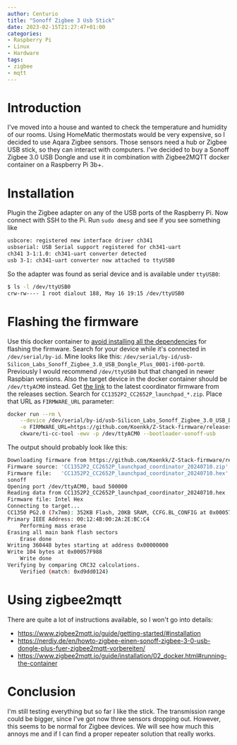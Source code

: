 ```yaml
---
author: Centurio
title: "Sonoff Zigbee 3 Usb Stick"
date: 2023-02-15T21:27:47+01:00
categories:
- Raspberry Pi
- Linux
- Hardware
tags:
- zigbee
- mqtt
---
```

# Introduction
I've moved into a house and wanted to check the temperature and humidity of our rooms. Using HomeMatic thermostats would be very expensive, so I decided to use Aqara Zigbee sensors. Those sensors need a hub or Zigbee USB stick, so they can interact with computers. I've decided to buy a Sonoff Zigbee 3.0 USB Dongle and use it in combination with Zigbee2MQTT docker container on a Raspberry Pi 3b+.

# Installation
Plugin the Zigbee adapter on any of the USB ports of the Raspberry Pi. Now connect with SSH to the Pi. Run `sudo dmesg` and see if you see something like

```bash
usbcore: registered new interface driver ch341
usbserial: USB Serial support registered for ch341-uart
ch341 3-1:1.0: ch341-uart converter detected
usb 3-1: ch341-uart converter now attached to ttyUSB0
```

So the adapter was found as serial device and is available under `ttyUSB0`:

```bash
$ ls -l /dev/ttyUSB0
crw-rw---- 1 root dialout 188, May 16 19:15 /dev/ttyUSB0
```

# Flashing the firmware
Use this docker container to [avoid installing all the dependencies](https://www.zigbee2mqtt.io/guide/adapters/flashing/flashing_via_cc2538-bsl.html) for flashing the firmware. Search for your device while it's connected in `/dev/serial/by-id`. Mine looks like this: `/dev/serial/by-id/usb-Silicon_Labs_Sonoff_Zigbee_3.0_USB_Dongle_Plus_0001-if00-port0`. Previously I would recommend `/dev/ttyUSB0` but that changed in newer Raspbian versions. Also the target device in the docker container should be `/dev/ttyACM0` instead. Get [the link](https://github.com/Koenkk/Z-Stack-firmware/releases) to the latest coordinator firmware from the releases section. Search for `CC1352P2_CC2652P_launchpad_*.zip`. Place that URL as `FIRMWARE_URL` parameter:

```bash
docker run --rm \
    --device /dev/serial/by-id/usb-Silicon_Labs_Sonoff_Zigbee_3.0_USB_Dongle_Plus_0001-if00-port0:/dev/ttyACM0 \
    -e FIRMWARE_URL=https://github.com/Koenkk/Z-Stack-firmware/releases/download/Z-Stack_3.x.0_coordinator_20240710/CC1352P2_CC2652P_launchpad_coordinator_20240710.zip \
    ckware/ti-cc-tool -ewv -p /dev/ttyACM0 --bootloader-sonoff-usb

```

The output should probably look like this:

```bash
Downloading firmware from https://github.com/Koenkk/Z-Stack-firmware/releases/download/Z-Stack_3.x.0_coordinator_20240710/CC1352P2_CC2652P_launchpad_coordinator_20240710.zip
Firmware source: 'CC1352P2_CC2652P_launchpad_coordinator_20240710.zip'
Firmware file:   'CC1352P2_CC2652P_launchpad_coordinator_20240710.hex'
sonoff
Opening port /dev/ttyACM0, baud 500000
Reading data from CC1352P2_CC2652P_launchpad_coordinator_20240710.hex
Firmware file: Intel Hex
Connecting to target...
CC1350 PG2.0 (7x7mm): 352KB Flash, 20KB SRAM, CCFG.BL_CONFIG at 0x00057FD8
Primary IEEE Address: 00:12:4B:00:2A:2E:BC:C4
    Performing mass erase
Erasing all main bank flash sectors
    Erase done
Writing 360448 bytes starting at address 0x00000000
Write 104 bytes at 0x00057F988
    Write done
Verifying by comparing CRC32 calculations.
    Verified (match: 0xd9dd0124)
```

# Using zigbee2mqtt
There are quite a lot of instructions available, so I won't go into details:
* https://www.zigbee2mqtt.io/guide/getting-started/#installation
* https://nerdiy.de/en/howto-zigbee-einen-sonoff-zigbee-3-0-usb-dongle-plus-fuer-zigbee2mqtt-vorbereiten/
* https://www.zigbee2mqtt.io/guide/installation/02_docker.html#running-the-container



# Conclusion
I'm still testing everything but so far I like the stick. The transmission range could be bigger, since I've got now three sensors dropping out. However, this seems to be normal for Zigbee devices. We will see how much this annoys me and if I can find a proper repeater solution that really works.